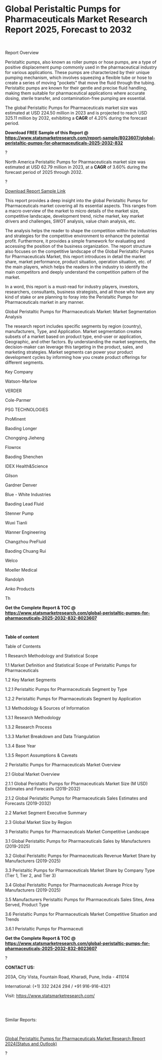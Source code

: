 <h1>Global Peristaltic Pumps for Pharmaceuticals Market Research Report 2025, Forecast to 2032</h1><br/><p>Report Overview</p>
 
 
 
 <p>Peristaltic pumps, also known as roller pumps or hose pumps, are a type of positive displacement pump commonly used in the pharmaceutical industry for various applications. These pumps are characterized by their unique pumping mechanism, which involves squeezing a flexible tube or hose to create a series of moving "pockets" that move the fluid through the tubing. Peristaltic pumps are known for their gentle and precise fluid handling, making them suitable for pharmaceutical applications where accurate dosing, sterile transfer, and contamination-free pumping are essential.</p>
 
 
 
 <p>The global Peristaltic Pumps for Pharmaceuticals market size was estimated at USD 224.50 million in 2023 and is projected to reach USD 325.11 million by 2032, exhibiting a <strong>CAGR</strong> of 4.20% during the forecast period.</p>
 
 
 
 <div><b>Download FREE Sample of this Report @ <a href="https://www.statsmarketresearch.com/download-free-sample/8023607/global-peristaltic-pumps-for-pharmaceuticals-2025-2032-832">https://www.statsmarketresearch.com/report-sample/8023607/global-peristaltic-pumps-for-pharmaceuticals-2025-2032-832</a></b></div>
 
 
 
 <p>? </p>
 
 
 
 <p>North America Peristaltic Pumps for Pharmaceuticals market size was estimated at USD 62.79 million in 2023, at a <strong>CAGR</strong> of 3.60% during the forecast period of 2025 through 2032.</p>
 
 
 
 <p>? </p>
 
 
 
 <p><a href="https://www.statsmarketresearch.com/download-free-sample/8023607/global-peristaltic-pumps-for-pharmaceuticals-2025-2032-832">Download Report Sample Link</a></p>
 
 
 
 <p>This report provides a deep insight into the global Peristaltic Pumps for Pharmaceuticals market covering all its essential aspects. This ranges from a macro overview of the market to micro details of the market size, competitive landscape, development trend, niche market, key market drivers and challenges, SWOT analysis, value chain analysis, etc.</p>
 
 
 
 <p>The analysis helps the reader to shape the competition within the industries and strategies for the competitive environment to enhance the potential profit. Furthermore, it provides a simple framework for evaluating and accessing the position of the business organization. The report structure also focuses on the competitive landscape of the Global Peristaltic Pumps for Pharmaceuticals Market, this report introduces in detail the market share, market performance, product situation, operation situation, etc. of the main players, which helps the readers in the industry to identify the main competitors and deeply understand the competition pattern of the market.</p>
 
 
 
 <p>In a word, this report is a must-read for industry players, investors, researchers, consultants, business strategists, and all those who have any kind of stake or are planning to foray into the Peristaltic Pumps for Pharmaceuticals market in any manner.</p>
 
 
 
 <p>Global Peristaltic Pumps for Pharmaceuticals Market: Market Segmentation Analysis</p>
 
 
 
 <p>The research report includes specific segments by region (country), manufacturers, Type, and Application. Market segmentation creates subsets of a market based on product type, end-user or application, Geographic, and other factors. By understanding the market segments, the decision-maker can leverage this targeting in the product, sales, and marketing strategies. Market segments can power your product development cycles by informing how you create product offerings for different segments.</p>
 
 
 
 <p>Key Company</p>
 
 
 
 <p>Watson-Marlow</p>
 
 
 
 <p>VERDER</p>
 
 
 
 <p>Cole-Parmer</p>
 
 
 
 <p>PSG TECHNOLOGIES</p>
 
 
 
 <p>ProMinent</p>
 
 
 
 <p>Baoding Longer</p>
 
 
 
 <p>Chongqing Jieheng</p>
 
 
 
 <p>Flowrox</p>
 
 
 
 <p>Baoding Shenchen</p>
 
 
 
 <p>IDEX Health&Science</p>
 
 
 
 <p>Gilson</p>
 
 
 
 <p>Gardner Denver</p>
 
 
 
 <p>Blue - White Industries</p>
 
 
 
 <p>Baoding Lead Fluid</p>
 
 
 
 <p>Stenner Pump</p>
 
 
 
 <p>Wuxi Tianli</p>
 
 
 
 <p>Wanner Engineering</p>
 
 
 
 <p>Changzhou PreFluid</p>
 
 
 
 <p>Baoding Chuang Rui</p>
 
 
 
 <p>Welco</p>
 
 
 
 <p>Moeller Medical</p>
 
 
 
 <p>Randolph</p>
 
 
 
 <p>Anko Products</p>
 
 
 
 <p>Th</p>
 
 
 
 <div><b>Get the Complete Report & TOC @ <a href="https://www.statsmarketresearch.com/global-peristaltic-pumps-for-pharmaceuticals-2025-2032-832-8023607">https://www.statsmarketresearch.com/global-peristaltic-pumps-for-pharmaceuticals-2025-2032-832-8023607</a></b></div>
 
 
 
 <p><br />
 
 <b>Table of content</b></p>
 
 
 
 <p>Table of Contents<br />
 
 1 Research Methodology and Statistical Scope<br />
 
 1.1 Market Definition and Statistical Scope of Peristaltic Pumps for Pharmaceuticals<br />
 
 1.2 Key Market Segments<br />
 
 1.2.1 Peristaltic Pumps for Pharmaceuticals Segment by Type<br />
 
 1.2.2 Peristaltic Pumps for Pharmaceuticals Segment by Application<br />
 
 1.3 Methodology & Sources of Information<br />
 
 1.3.1 Research Methodology<br />
 
 1.3.2 Research Process<br />
 
 1.3.3 Market Breakdown and Data Triangulation<br />
 
 1.3.4 Base Year<br />
 
 1.3.5 Report Assumptions & Caveats<br />
 
 2 Peristaltic Pumps for Pharmaceuticals Market Overview<br />
 
 2.1 Global Market Overview<br />
 
 2.1.1 Global Peristaltic Pumps for Pharmaceuticals Market Size (M USD) Estimates and Forecasts (2019-2032)<br />
 
 2.1.2 Global Peristaltic Pumps for Pharmaceuticals Sales Estimates and Forecasts (2019-2032)<br />
 
 2.2 Market Segment Executive Summary<br />
 
 2.3 Global Market Size by Region<br />
 
 3 Peristaltic Pumps for Pharmaceuticals Market Competitive Landscape<br />
 
 3.1 Global Peristaltic Pumps for Pharmaceuticals Sales by Manufacturers (2019-2025)<br />
 
 3.2 Global Peristaltic Pumps for Pharmaceuticals Revenue Market Share by Manufacturers (2019-2025)<br />
 
 3.3 Peristaltic Pumps for Pharmaceuticals Market Share by Company Type (Tier 1, Tier 2, and Tier 3)<br />
 
 3.4 Global Peristaltic Pumps for Pharmaceuticals Average Price by Manufacturers (2019-2025)<br />
 
 3.5 Manufacturers Peristaltic Pumps for Pharmaceuticals Sales Sites, Area Served, Product Type<br />
 
 3.6 Peristaltic Pumps for Pharmaceuticals Market Competitive Situation and Trends<br />
 
 3.6.1 Peristaltic Pumps for Pharmaceuti</p>
 
 
 
 <div><b>Get the Complete Report & TOC @ <a href="https://www.statsmarketresearch.com/global-peristaltic-pumps-for-pharmaceuticals-2025-2032-832-8023607">https://www.statsmarketresearch.com/global-peristaltic-pumps-for-pharmaceuticals-2025-2032-832-8023607</a></b></div>
 
 
 
 <p>? </p>
 
 
 
 <p><b>CONTACT US:</b><br />
 
 203A, City Vista, Fountain Road, Kharadi, Pune, India - 411014<br />
 
 International: (+1) 332 2424 294 / +91 916-916-4321<br />
 
 Visit: <a href="https://www.statsmarketresearch.com/">https://www.statsmarketresearch.com/</a><br />
 
 <br />
 
 <br />
 
 Similar Reports:<br />
 
 <br />
 
 <a href="https://www.statsmarketresearch.com/global-peristaltic-pumps-for-pharmaceuticals-2024-325-7918596">Global Peristaltic Pumps for Pharmaceuticals Market Research Report 2024(Status and Outlook)</a><br />
 
 ? </p>